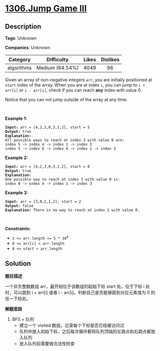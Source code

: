 # [1306.Jump Game III](https://leetcode.com/problems/jump-game-iii/description/)

## Description

**Tags**: Unknown

**Companies**: Unknown

| Category | Difficulty | Likes | Dislikes |
| :------: | :--------: | :---: | :------: |
| algorithms | Medium (64.54%) | 4049 | 96 |

<p>Given an array of non-negative integers <code>arr</code>, you are initially positioned at <code>start</code>&nbsp;index of the array. When you are at index <code>i</code>, you can jump&nbsp;to <code>i + arr[i]</code> or <code>i - arr[i]</code>, check if you can reach&nbsp;<strong>any</strong> index with value 0.</p>
<p>Notice that you can not jump outside of the array at any time.</p>
<p>&nbsp;</p>
<p><strong class="example">Example 1:</strong></p>
<pre><code><strong>Input:</strong> arr = [4,2,3,0,3,1,2], start = 5
<strong>Output:</strong> true
<strong>Explanation:</strong> 
All possible ways to reach at index 3 with value 0 are: 
index 5 -&gt; index 4 -&gt; index 1 -&gt; index 3 
index 5 -&gt; index 6 -&gt; index 4 -&gt; index 1 -&gt; index 3 </code></pre>
<p><strong class="example">Example 2:</strong></p>
<pre><code><strong>Input:</strong> arr = [4,2,3,0,3,1,2], start = 0
<strong>Output:</strong> true 
<strong>Explanation: 
</strong>One possible way to reach at index 3 with value 0 is: 
index 0 -&gt; index 4 -&gt; index 1 -&gt; index 3</code></pre>
<p><strong class="example">Example 3:</strong></p>
<pre><code><strong>Input:</strong> arr = [3,0,2,1,2], start = 2
<strong>Output:</strong> false
<strong>Explanation: </strong>There is no way to reach at index 1 with value 0.</code></pre>
<p>&nbsp;</p>
<p><strong>Constraints:</strong></p>
<ul>
  <li><code>1 &lt;= arr.length &lt;= 5 * 10<sup>4</sup></code></li>
  <li><code>0 &lt;= arr[i] &lt;&nbsp;arr.length</code></li>
  <li><code>0 &lt;= start &lt; arr.length</code></li>
</ul>

## Solution

**题目描述**

一个非负整数数组 arr，最开始位于该数组的起始下标 start 处。位于下标 i 处时，可以跳到 i + arr[i] 或者 i - arr[i]。判断自己是否能够跳到对应元素值为 0 的任一下标处。

**解题思路**

1. BFS + 队列
   - 建立一个 visited 数组，记录每个下标是否已经被访问过
   - 队列中放入初始下标，之后每次循环都将队列顶端的左跳点和右跳点都放入队列
   - 放入队列前需要做合法性检查

